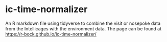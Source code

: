 # ic-time-normalizer
An R markdown file using tidyverse to combine the visit or nosepoke data from the Intellicages with the environment data. The page can be found at https://r-bock.github.io/ic-time-normalizer/
